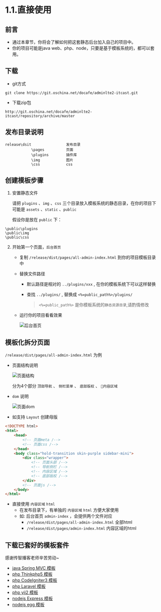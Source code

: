 # 1.1.直接使用

## 前言

- 通过本章节，你将会了解如何把这套静态后台加入自己的项目中。
- 你的项目可能是java web、php、node，只要是基于模板系统的，都可以套用。

## 下载

- git方式

```
git clone https://git.oschina.net/docafe/adminlte2-itcast.git
```

- 下载zip包

```
http://git.oschina.net/docafe/adminlte2-itcast/repository/archive/master
```

## 发布目录说明

```
release\dsit                发布目录
            \pages          页面
            \plugins        插件库
            \img            图片
            \css            css
```

## 创建模板步骤

1. 安置静态文件

    请把 `plugins` 、`img` 、`css` 三个目录放入模板系统的静态目录，在你的项目下可能是 `assets` 、`static` 、`public`

    假设你是放在 `public` 下：

```
\public\plugins
\public\img
\public\css
```

2. 开始第一个页面，`后台首页`

    - 复制 `/release/dist/pages/all-admin-index.html` 到你的项目模板目录中

    - 替换文件路径

        - 默认路径是相对的 `../plugins/xxx` , 在你的模板系统下可以这样替换
        
        - 查找 `../plugins/` , 替换成 `<%=public_path%>/plugins/`
            > `<%=public_path%>` 是你模板系统的`静态资源目录`,请酌情修改

    - 运行你的项目看看效果

        ![后台首页](https://itheima2017.gitbooks.io/adminlte2-itheima-doc/img/hans/index.png)

## 模板化拆分页面

`/release/dist/pages/all-admin-index.html` 为例

- 页面结构说明

    ![页面结构](https://itheima2017.gitbooks.io/adminlte2-itheima-doc/img/hans/page-struct.png)
    
    分为4个部分 `顶部导航` 、 `侧栏菜单` 、 `底部版权` 、 `内容区域`

- `dom` 说明

    ![页面dom](https://itheima2017.gitbooks.io/adminlte2-itheima-doc/img/hans/page-dom.png)

- 如支持 `Layout` 创建母版

```html
<!DOCTYPE html>
<html>
    <head>
        <!-- 页面meta /-->
        <!-- 页面css /-->
    </head>
    <body class="hold-transition skin-purple sidebar-mini">
        <div class="wrapper">
            <!-- 页面头部 /-->
            <!-- 导航侧栏 /-->
            <!-- 内容区域 /-->
            <!-- 底部版权 /-->
        </div>
        <!-- 页面js /-->
    </body>
</html>
```

- 直接使用 `内容区域` `html`
    - 在发布目录下，有单独的 `内容区域` `html` 方便大家使用
    - 如: 后台首页 `admin-index` ，会提供两个文件对应
        - `/release/dist/pages/all-admin-index.html`      全部html
        - `/release/dist/pages/admin-index.html`          内容区域的html

## 下载已套好的模板套件

感谢传智播客老师辛苦劳动~

- [java Spring MVC 模板]()
- [php Thinkphp5 模板]()
- [php CodeIgniter3 模板]()
- [php Laravel 模板]()
- [php yii2 模板]()
- [nodejs Express 模板]()
- [nodejs egg 模板]()